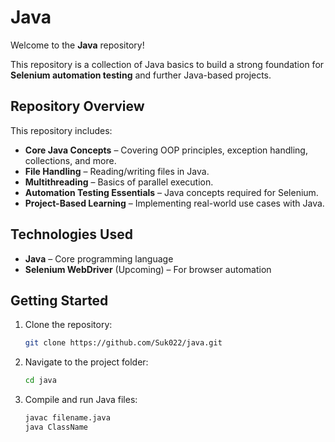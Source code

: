# Java

Welcome to the **Java** repository! 

This repository is a collection of Java basics to build a strong foundation for **Selenium automation testing** and further Java-based projects.

## Repository Overview

This repository includes:
- **Core Java Concepts** – Covering OOP principles, exception handling, collections, and more.
- **File Handling** – Reading/writing files in Java.
- **Multithreading** – Basics of parallel execution.
- **Automation Testing Essentials** – Java concepts required for Selenium.
- **Project-Based Learning** – Implementing real-world use cases with Java.

##  Technologies Used
- **Java** – Core programming language
- **Selenium WebDriver** (Upcoming) – For browser automation

## Getting Started

1. Clone the repository:
   ```sh
   git clone https://github.com/Suk022/java.git
   ```
2. Navigate to the project folder:
   ```sh
   cd java
   ```
3. Compile and run Java files:
   ```sh
   javac filename.java
   java ClassName
   ```
